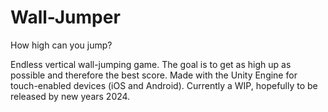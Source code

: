 # Wall-Jumper
 How high can you jump?

Endless vertical wall-jumping game. The goal is to get as high up as possible and therefore the best score. Made with the Unity Engine for touch-enabled devices (iOS and Android). Currently a WIP, hopefully to be released by new years 2024.
